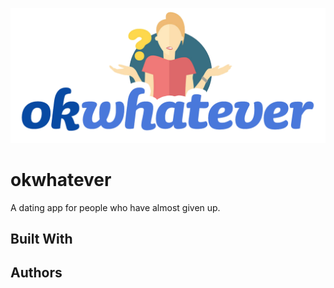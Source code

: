 ![OkWhatever Logo](public/assets/images/okwhatever_outline.png)

# okwhatever

A dating app for people who have almost given up.

## Built With

## Authors